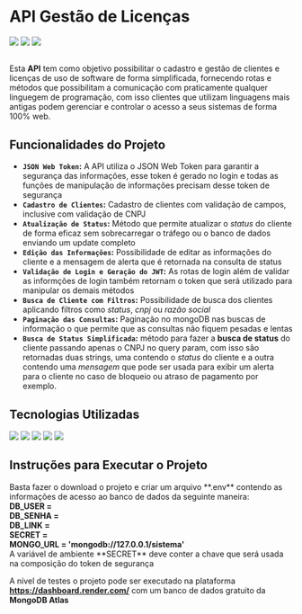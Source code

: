 <h1>API Gestão de Licenças</h1>

<img src="https://img.shields.io/badge/VERSION-1.00-orange"> <img src="https://img.shields.io/badge/STATUS-EM%20DESENVOLVIMENTO-brightgreen"> <img src="https://img.shields.io/badge/RELEASE--DATE-MAY--23-orange">
##
Esta **API** tem como objetivo possibilitar o cadastro e gestão de clientes e licenças de uso de software de forma simplificada, fornecendo rotas e métodos que possibilitam a comunicação com praticamente qualquer linguegem de programação, com isso clientes que utilizam linguagens mais antigas podem gerenciar e controlar o acesso a seus sistemas de forma 100% web.

<h2>Funcionalidades do Projeto </h2>

- **`JSON Web Token`:** A API utiliza o JSON Web Token para garantir a segurança das informações, esse token é gerado no login e todas as funções de manipulação de informações precisam desse token de segurança
- **`Cadastro de Clientes`:** Cadastro de clientes com validação de campos, inclusive com validação de CNPJ
- **`Atualização de Status`:** Método que permite atualizar o *status* do cliente de forma eficaz sem sobrecarregar o tráfego ou o banco de dados enviando um update completo
- **`Edição das Informações`:** Possibilidade de editar as informações do cliente e a mensagem de alerta que é retornada na consulta de status
- **`Validação de Login e Geração do JWT`:** As rotas de login além de validar as informções de login também retornam o token que será utilizado para manipular os demais métodos
- **`Busca de Cliente com Filtros`:** Possibilidade de busca dos clientes aplicando filtros como *status*, *cnpj* ou *razão social*
- **`Paginação das Consultas`:** Paginação no mongoDB nas buscas de informação o que permite que as consultas não fiquem pesadas e lentas
- **`Busca de Status Simplificada`:** método para fazer a **busca de status** do cliente passando apenas o CNPJ no query param, com isso são retornadas duas strings, uma contendo o *status* do cliente e a outra contendo uma *mensagem* que pode ser usada para exibir um alerta para o cliente no caso de bloqueio ou atraso de pagamento por exemplo.

<h2>Tecnologias Utilizadas</h2>
<div>
  <img src="https://img.shields.io/badge/Node.js-339933?style=for-the-badge&logo=nodedotjs&logoColor=white" style="display: inline-block;">
  <img src="https://img.shields.io/badge/JavaScript-323330?style=for-the-badge&logo=javascript&logoColor=F7DF1E" style="display: inline-block;">
  <img src="https://img.shields.io/badge/MongoDB-4EA94B?style=for-the-badge&logo=mongodb&logoColor=white" style="display: inline-block;">
  <img src="https://img.shields.io/badge/JWT-000000?style=for-the-badge&logo=JSON%20web%20tokens&logoColor=white" style="display: inline-block;">
  <img src="https://img.shields.io/badge/Express.js-000000?style=for-the-badge&logo=express&logoColor=white" style="display: inline-block;">
</div>

<h2>Instruções para Executar o Projeto</h2>
Basta fazer o download o projeto e criar um arquivo **.env** contendo as informações de acesso ao banco de dados da seguinte maneira:<br>
<b>DB_USER = <br>
DB_SENHA = <br>
DB_LINK = <br>
SECRET =  <br>
MONGO_URL = 'mongodb://127.0.0.1/sistema' <br></b>
A variável de ambiente **SECRET** deve conter a chave que será usada na composição do token de segurança

A nível de testes o projeto pode ser executado na plataforma <b>https://dashboard.render.com/</b> com um banco de dados gratuito da <b>MongoDB Atlas</b>






